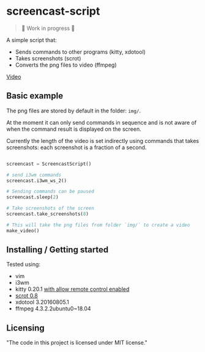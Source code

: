 # screencast-script 
>  

> 🚧 Work in progress 🚧

A simple script that:

 - Sends commands to other programs (kitty, xdotool)
 - Takes screenshots (scrot)
 - Converts the png files to video (ffmpeg)

[Video](https://youtu.be/dWMk2oIwnPg)


## Basic example

The png files are stored by default in the folder: `img/`.

At the moment it can only send commands in sequence and is not aware of when the command result is displayed on the screen.

Currently the length of the video is set indirectly using commands that takes screenshots: each screenshot is a fraction of a second.

```python

screencast = ScreencastScript()

# send i3wm commands
screencast.i3wm_ws_2()

# Sending commands can be paused 
screencast.sleep(2)

# Take screenshots of the screen
screencast.take_screenshots(8)

# This will take the png files from folder `img/` to create a video  
make_video()
``` 

## Installing / Getting started

Tested using:

- vim 
- i3wm
- kitty 0.20.1 [with allow remote control enabled](https://sw.kovidgoyal.net/kitty/remote-control.html?highlight=allow)
- [scrot 0.8](https://en.wikipedia.org/wiki/Scrot)
- xdotool 3.20160805.1
- ffmpeg 4.3.2.2ubuntu0~18.04


## Licensing

"The code in this project is licensed under MIT license."

